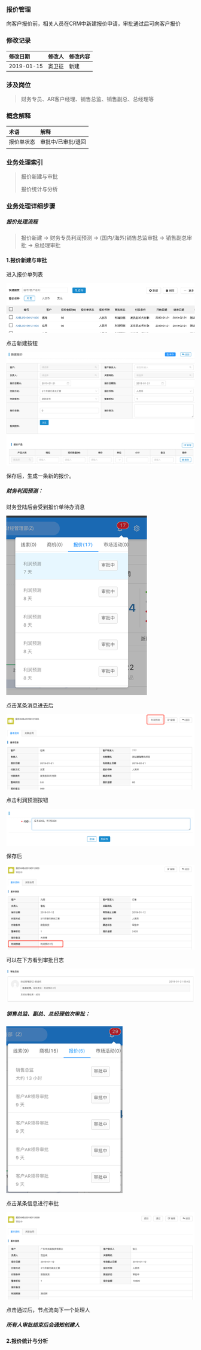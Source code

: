 ### 报价管理

向客户报价前，相关人员在CRM中新建报价申请，审批通过后可向客户报价

### 修改记录

| 修改日期 | 修改人 | 修改内容 |
| :--- | :--- | :--- |
| 2019-01-15 | 窦卫征 | 新建 |

### 涉及岗位

> 财务专员、AR客户经理、销售总监、销售副总、总经理等

### 概念解释

| 术语 | 解释 |
| :--- | :--- |
| 报价单状态 | 审批中/已审批/退回 |
|  |  |

### 业务处理索引

> 报价新建与审批
>
> 报价统计与分析

### 业务处理详细步骤

##### 报价处理流程

> 报价新建 -&gt; 财务专员利润预测 -&gt; \(国内/海外\)销售总监审批 -&gt; 销售副总审批 -&gt; 总经理审批

#### 1.报价新建与审批

进入报价单列表

![](/assets/bjdlb2018221.png)

点击新建按钮

![](/assets/xjbjdlb28811.png)

保存后，生成一条新的报价。

##### 财务利润预测：

财务登陆后会受到报价单待办消息

![](/assets/bjdlbxs2112.png)

点击某条消息进去后

![](/assets/lryccw288111.png)

点击利润预测按钮

![](/assets/lryc1234.png)

保存后

![](/assets/lryjc20182.png)

可以在下方看到审批日志

![](/assets/bdjsprz02812.png)

##### 销售总监、副总、总经理依次审批：

![](/assets/xszjsh20182.png)

点击某条信息进行审批

![](/assets/bjdxqsp281181.png)

点击通过后，节点流向下一个处理人

##### 所有人审批结束后会通知创建人

#### 2.报价统计与分析




